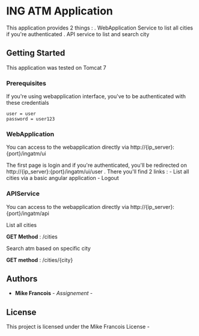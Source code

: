 # ING ATM Application

This application provides 2 things :
 . WebApplication Service to list all cities if you're authenticated
 . API service to list and search city

## Getting Started

This application was tested on Tomcat 7

### Prerequisites

If you're using webapplication interface, you've to be authenticated with these credentials

```
user = user
password = user123
```

### WebApplication

You can access to the webapplication directly via http://{ip_server}:{port}/ingatm/ui

The first page is login and if you're authenticated, you'll be redirected on http://{ip_server}:{port}/ingatm/ui/user .
There you'll find 2 links :
    - List all cities via a basic angular application
    - Logout

### APIService

You can access to the webapplication directly via http://{ip_server}:{port}/ingatm/api

List all cities

**GET Method** : /cities

Search atm based on specific city

**GET method** : /cities/{city}


## Authors

* **Mike Francois** - *Assignement* -

## License

This project is licensed under the Mike Francois License -


